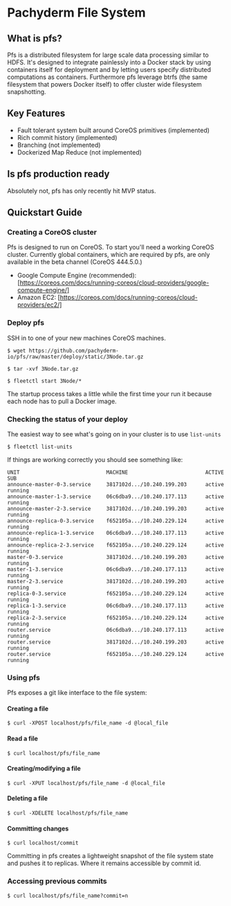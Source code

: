 # Pachyderm File System

## What is pfs?
Pfs is a distributed filesystem for large scale data processing similar to
HDFS.  It's designed to integrate painlessly into a Docker stack by using
containers itself for deployment and by letting users specify distributed
computations as containers. Furthermore pfs leverage  btrfs (the same
filesystem that powers Docker itself) to offer cluster wide filesystem
snapshotting.

## Key Features
- Fault tolerant system built around CoreOS primitives (implemented)
- Rich commit history (implemented)
- Branching (not implemented)
- Dockerized Map Reduce (not implemented)

## Is pfs production ready
Absolutely not, pfs has only recently hit MVP status.

## Quickstart Guide

### Creating a CoreOS cluster
Pfs is designed to run on CoreOS. To start you'll need a working CoreOS
cluster. Currently global containers, which are required by pfs, are only
available in the beta channel (CoreOS 444.5.0.)

- Google Compute Engine (recommended): [https://coreos.com/docs/running-coreos/cloud-providers/google-compute-engine/]
- Amazon EC2: [https://coreos.com/docs/running-coreos/cloud-providers/ec2/]

### Deploy pfs
SSH in to one of your new machines CoreOS machines.

`$ wget https://github.com/pachyderm-io/pfs/raw/master/deploy/static/3Node.tar.gz`

`$ tar -xvf 3Node.tar.gz`

`$ fleetctl start 3Node/*`

The startup process takes a little while the first time your run it because
each node has to pull a Docker image.

### Checking the status of your deploy
The easiest way to see what's going on in your cluster is to use `list-units`

`$ fleetctl list-units`

If things are working correctly you should see something like:

```
UNIT                            MACHINE                         ACTIVE  SUB
announce-master-0-3.service     3817102d.../10.240.199.203      active  running
announce-master-1-3.service     06c6dba9.../10.240.177.113      active  running
announce-master-2-3.service     3817102d.../10.240.199.203      active  running
announce-replica-0-3.service    f652105a.../10.240.229.124      active  running
announce-replica-1-3.service    06c6dba9.../10.240.177.113      active  running
announce-replica-2-3.service    f652105a.../10.240.229.124      active  running
master-0-3.service              3817102d.../10.240.199.203      active  running
master-1-3.service              06c6dba9.../10.240.177.113      active  running
master-2-3.service              3817102d.../10.240.199.203      active  running
replica-0-3.service             f652105a.../10.240.229.124      active  running
replica-1-3.service             06c6dba9.../10.240.177.113      active  running
replica-2-3.service             f652105a.../10.240.229.124      active  running
router.service                  06c6dba9.../10.240.177.113      active  running
router.service                  3817102d.../10.240.199.203      active  running
router.service                  f652105a.../10.240.229.124      active  running
```

### Using pfs
Pfs exposes a git like interface to the file system:

#### Creating a file
`$ curl -XPOST localhost/pfs/file_name -d @local_file`

#### Read a file
`$ curl localhost/pfs/file_name`

#### Creating/modifying a file
`$ curl -XPUT localhost/pfs/file_name -d @local_file`

#### Deleting a file
`$ curl -XDELETE localhost/pfs/file_name`

#### Committing changes
`$ curl localhost/commit`

Committing in pfs creates a lightweight snapshot of the file system state and
pushes it to replicas. Where it remains accessible by commit id.

### Accessing previous commits
`$ curl localhost/pfs/file_name?commit=n`
